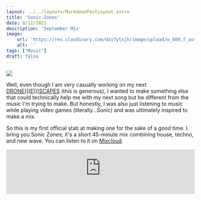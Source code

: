 ```yaml
---
layout: ../../layouts/MarkdownPostLayout.astro
title: 'Sonic—Zones'
date: 9/12/2021
description: 'September Mix'
image:
    url: 'https://res.cloudinary.com/dzv7ytxjh/image/upload/w_600,f_auto,q_60/v1739500073/613b0021be08f41360aac55f_20210909_SZ01_ART_Med_1_a2tdne.png'
    alt: ''
tags: ["Music"]
draft: false
---
```


<img class="blog-post-image-lg" src="https://res.cloudinary.com/dzv7ytxjh/image/upload/f_auto,q_60/v1739500073/613b0021be08f41360aac55f_20210909_SZ01_ART_Med_1_a2tdne.png">

Well, even though I am very casually working on my next [DRONE(((E)))SCAPES](https://www.annieszafranski.com/visual-journal/drone-e-scapes) (this is generous), I wanted to make something else that could technically help me with my next song but be different from the music I'm trying to make. But honestly, I was also just listening to music while playing video games (literally…Sonic) and was ultimately inspired to make a mix. 

So this is my first official stab at making one for the sake of a good time. I bring you Sonic Zones; it's a short 45-minute mix combining house, techno, and new wave. You can listen to it on [Mixcloud](https://www.mixcloud.com/metal-flowers/soniczones-september-21/).


<iframe width="100%" height="120" src="https://player-widget.mixcloud.com/widget/iframe/?hide_cover=1&feed=%2Fmetal-flowers%2Fsoniczones-september-21%2F" frameborder="0" allow="encrypted-media; fullscreen; autoplay; idle-detection; speaker-selection; web-share;" ></iframe>